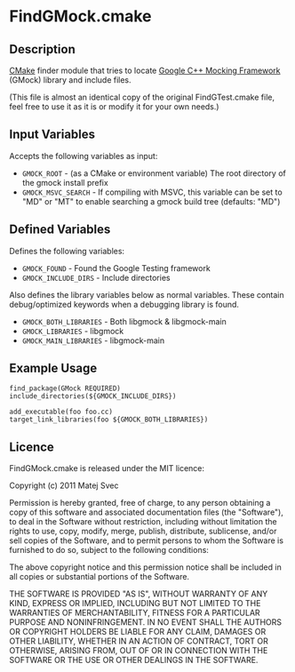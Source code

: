 # FindGMock.cmake

## Description

[CMake](http://www.cmake.org/) finder module that tries to locate [Google C++
Mocking Framework](http://code.google.com/p/googlemock/) (GMock) library and
include files.

(This file is almost an identical copy of the original FindGTest.cmake file,
feel free to use it as it is or modify it for your own needs.)

## Input Variables

Accepts the following variables as input:

- `GMOCK_ROOT` - (as a CMake or environment variable) The root directory of
  the gmock install prefix
- `GMOCK_MSVC_SEARCH` - If compiling with MSVC, this variable can be set to
  "MD" or "MT" to enable searching a gmock build tree (defaults: "MD")

## Defined Variables

Defines the following variables:

- `GMOCK_FOUND` - Found the Google Testing framework
- `GMOCK_INCLUDE_DIRS` - Include directories

Also defines the library variables below as normal variables. These contain
debug/optimized keywords when a debugging library is found.

- `GMOCK_BOTH_LIBRARIES` - Both libgmock & libgmock-main
- `GMOCK_LIBRARIES` - libgmock
- `GMOCK_MAIN_LIBRARIES` - libgmock-main

## Example Usage

    find_package(GMock REQUIRED)
    include_directories(${GMOCK_INCLUDE_DIRS})

    add_executable(foo foo.cc)
    target_link_libraries(foo ${GMOCK_BOTH_LIBRARIES})

## Licence

FindGMock.cmake is released under the MIT licence:

Copyright (c) 2011 Matej Svec

Permission is hereby granted, free of charge, to any person obtaining a copy
of this software and associated documentation files (the "Software"), to deal
in the Software without restriction, including without limitation the rights
to use, copy, modify, merge, publish, distribute, sublicense, and/or sell
copies of the Software, and to permit persons to whom the Software is
furnished to do so, subject to the following conditions:

The above copyright notice and this permission notice shall be included in all
copies or substantial portions of the Software.

THE SOFTWARE IS PROVIDED "AS IS", WITHOUT WARRANTY OF ANY KIND, EXPRESS OR
IMPLIED, INCLUDING BUT NOT LIMITED TO THE WARRANTIES OF MERCHANTABILITY,
FITNESS FOR A PARTICULAR PURPOSE AND NONINFRINGEMENT. IN NO EVENT SHALL THE
AUTHORS OR COPYRIGHT HOLDERS BE LIABLE FOR ANY CLAIM, DAMAGES OR OTHER
LIABILITY, WHETHER IN AN ACTION OF CONTRACT, TORT OR OTHERWISE, ARISING FROM,
OUT OF OR IN CONNECTION WITH THE SOFTWARE OR THE USE OR OTHER DEALINGS IN THE
SOFTWARE.

